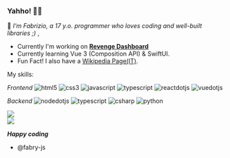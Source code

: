 ### Yahho! 👋🏼
🦾 _I'm Fabrizio, a 17 y.o. programmer who loves coding and well-built libraries ;)_ ,

- Currently I'm working on **[Revenge Dashboard](https://italiarevenge.netlify.app/)**
- Currently learning Vue 3 (Composition API) & SwiftUI.
- Fun Fact! I also have a [Wikipedia Page(IT)](https://it.wikipedia.org/wiki/Utente:FabrizioPiperno04).

My skills:

*Frontend*
![html5](https://img.shields.io/badge/html5-black?style=flat-square&logo=html5)
![css3](https://img.shields.io/badge/css3-black?style=flat-square&logo=css3)
![javascript](https://img.shields.io/badge/javascript-black?style=flat-square&logo=javascript)
![typescript](https://img.shields.io/badge/typescript-black?style=flat-square&logo=typescript)
![reactdotjs](https://img.shields.io/badge/react-black?style=flat-square&logo=react)
![vuedotjs](https://img.shields.io/badge/vue.js-black?style=flat-square&logo=vuedotjs)

*Backend*
![nodedotjs](https://img.shields.io/badge/nodeJS-black?style=flat-square&logo=nodedotjs)
![typescript](https://img.shields.io/badge/typescript-black?style=flat-square&logo=typescript)
![csharp](https://img.shields.io/badge/csharp-black?style=flat-square&logo=csharp)
![python](https://img.shields.io/badge/python-black?style=flat-square&logo=python)

<a href="https://github.com/fabry-js/lets-fit-ws">
  <img align="center" src="https://github-readme-stats.vercel.app/api/pin/?username=fabry-js&repo=lets-fit-ws&show_owner=true&theme=gotham" />
</a>
<br />
<a href="https://github.com/fabry-js/portfolio">
  <img align="center" src="https://github-readme-stats.vercel.app/api/pin/?username=fabry-js&repo=portfolio&show_owner=true&theme=gotham" />
</a>
<br />

***Happy coding***

- @fabry-js 
